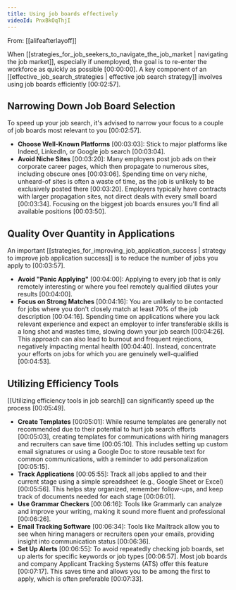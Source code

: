 ```yaml
---
title: Using job boards effectively
videoId: PnxBkOqThjI
---
```


From: [[alifeafterlayoff]] <br/> 

When [[strategies_for_job_seekers_to_navigate_the_job_market | navigating the job market]], especially if unemployed, the goal is to re-enter the workforce as quickly as possible <a class="yt-timestamp" data-t="00:00:00">[00:00:00]</a>. A key component of an [[effective_job_search_strategies | effective job search strategy]] involves using job boards efficiently <a class="yt-timestamp" data-t="00:02:57">[00:02:57]</a>.

## Narrowing Down Job Board Selection

To speed up your job search, it's advised to narrow your focus to a couple of job boards most relevant to you <a class="yt-timestamp" data-t="00:02:57">[00:02:57]</a>.
*   **Choose Well-Known Platforms** <a class="yt-timestamp" data-t="00:03:03">[00:03:03]</a>: Stick to major platforms like Indeed, LinkedIn, or Google job search <a class="yt-timestamp" data-t="00:03:04">[00:03:04]</a>.
*   **Avoid Niche Sites** <a class="yt-timestamp" data-t="00:03:20">[00:03:20]</a>: Many employers post job ads on their corporate career pages, which then propagate to numerous sites, including obscure ones <a class="yt-timestamp" data-t="00:03:06">[00:03:06]</a>. Spending time on very niche, unheard-of sites is often a waste of time, as the job is unlikely to be exclusively posted there <a class="yt-timestamp" data-t="00:03:20">[00:03:20]</a>. Employers typically have contracts with larger propagation sites, not direct deals with every small board <a class="yt-timestamp" data-t="00:03:34">[00:03:34]</a>. Focusing on the biggest job boards ensures you'll find all available positions <a class="yt-timestamp" data-t="00:03:50">[00:03:50]</a>.

## Quality Over Quantity in Applications

An important [[strategies_for_improving_job_application_success | strategy to improve job application success]] is to reduce the number of jobs you apply to <a class="yt-timestamp" data-t="00:03:57">[00:03:57]</a>.
*   **Avoid "Panic Applying"** <a class="yt-timestamp" data-t="00:04:00">[00:04:00]</a>: Applying to every job that is only remotely interesting or where you feel remotely qualified dilutes your results <a class="yt-timestamp" data-t="00:04:00">[00:04:00]</a>.
*   **Focus on Strong Matches** <a class="yt-timestamp" data-t="00:04:16">[00:04:16]</a>: You are unlikely to be contacted for jobs where you don't closely match at least 70% of the job description <a class="yt-timestamp" data-t="00:04:16">[00:04:16]</a>. Spending time on applications where you lack relevant experience and expect an employer to infer transferable skills is a long shot and wastes time, slowing down your job search <a class="yt-timestamp" data-t="00:04:26">[00:04:26]</a>. This approach can also lead to burnout and frequent rejections, negatively impacting mental health <a class="yt-timestamp" data-t="00:04:40">[00:04:40]</a>. Instead, concentrate your efforts on jobs for which you are genuinely well-qualified <a class="yt-timestamp" data-t="00:04:53">[00:04:53]</a>.

## Utilizing Efficiency Tools

[[Utilizing efficiency tools in job search]] can significantly speed up the process <a class="yt-timestamp" data-t="00:05:49">[00:05:49]</a>.
*   **Create Templates** <a class="yt-timestamp" data-t="00:05:01">[00:05:01]</a>: While resume templates are generally not recommended due to their potential to hurt job search efforts <a class="yt-timestamp" data-t="00:05:03">[00:05:03]</a>, creating templates for communications with hiring managers and recruiters can save time <a class="yt-timestamp" data-t="00:05:10">[00:05:10]</a>. This includes setting up custom email signatures or using a Google Doc to store reusable text for common communications, with a reminder to add personalization <a class="yt-timestamp" data-t="00:05:15">[00:05:15]</a>.
*   **Track Applications** <a class="yt-timestamp" data-t="00:05:55">[00:05:55]</a>: Track all jobs applied to and their current stage using a simple spreadsheet (e.g., Google Sheet or Excel) <a class="yt-timestamp" data-t="00:05:56">[00:05:56]</a>. This helps stay organized, remember follow-ups, and keep track of documents needed for each stage <a class="yt-timestamp" data-t="00:06:01">[00:06:01]</a>.
*   **Use Grammar Checkers** <a class="yt-timestamp" data-t="00:06:16">[00:06:16]</a>: Tools like Grammarly can analyze and improve your writing, making it sound more fluent and professional <a class="yt-timestamp" data-t="00:06:26">[00:06:26]</a>.
*   **Email Tracking Software** <a class="yt-timestamp" data-t="00:06:34">[00:06:34]</a>: Tools like Mailtrack allow you to see when hiring managers or recruiters open your emails, providing insight into communication status <a class="yt-timestamp" data-t="00:06:36">[00:06:36]</a>.
*   **Set Up Alerts** <a class="yt-timestamp" data-t="00:06:55">[00:06:55]</a>: To avoid repeatedly checking job boards, set up alerts for specific keywords or job types <a class="yt-timestamp" data-t="00:06:57">[00:06:57]</a>. Most job boards and company Applicant Tracking Systems (ATS) offer this feature <a class="yt-timestamp" data-t="00:07:17">[00:07:17]</a>. This saves time and allows you to be among the first to apply, which is often preferable <a class="yt-timestamp" data-t="00:07:33">[00:07:33]</a>.
